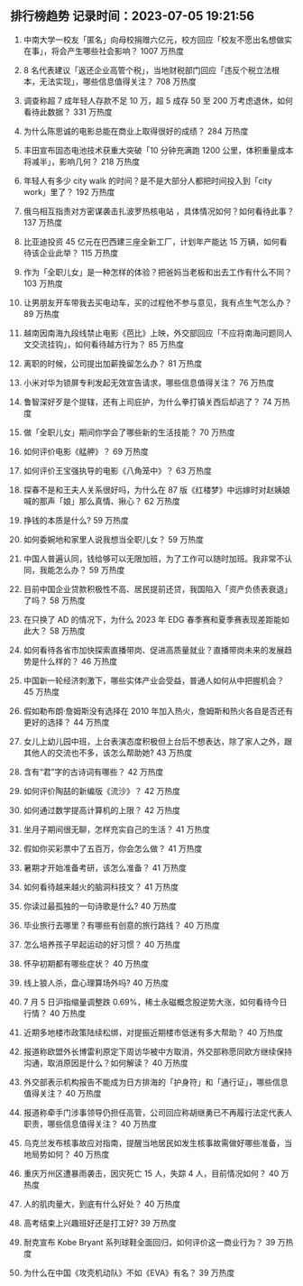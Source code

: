 
## 排行榜趋势 记录时间：2023-07-05 19:21:56
  
  1. 中南大学一校友「匿名」向母校捐赠六亿元，校方回应「校友不愿出名想做实在事」，将会产生哪些社会影响？ 1007 万热度
    
  2. 8 名代表建议「返还企业高管个税」，当地财税部门回应「违反个税立法根本，无法实现」，哪些信息值得关注？ 708 万热度
    
  3. 调查称超 7 成年轻人存款不足 10 万，超 5 成存 50 至 200 万考虑退休，如何看待此数据？ 331 万热度
    
  4. 为什么陈思诚的电影总能在商业上取得很好的成绩？ 284 万热度
    
  5. 丰田宣布固态电池技术获重大突破「10 分钟充满跑 1200 公里，体积重量成本将减半」，影响几何？ 218 万热度
    
  6. 年轻人有多少 city walk 的时间？是不是大部分人都把时间投入到「city work」里了？ 192 万热度
    
  7. 俄乌相互指责对方密谋袭击扎波罗热核电站 ，具体情况如何？如何看待此事？ 137 万热度
    
  8. 比亚迪投资 45 亿元在巴西建三座全新工厂，计划年产能达 15 万辆，如何看待该企业此举？ 115 万热度
    
  9. 作为「全职儿女」是一种怎样的体验？把爸妈当老板和出去工作有什么不同？ 103 万热度
    
  10. 让男朋友开车带我去买电动车，买的过程他不参与意见，我有点生气怎么办？ 89 万热度
    
  11. 越南因南海九段线禁止电影《芭比》上映，外交部回应「不应将南海问题同人文交流挂钩」，如何看待越方行为？ 85 万热度
    
  12. 离职的时候，公司提出加薪挽留怎么办？ 81 万热度
    
  13. 小米对华为锁屏专利发起无效宣告请求，哪些信息值得关注？ 76 万热度
    
  14. 鲁智深好歹是个提辖，还有上司庇护，为什么拳打镇关西后却逃了？ 74 万热度
    
  15. 做「全职儿女」期间你学会了哪些新的生活技能？ 70 万热度
    
  16. 如何评价电影《艋舺》？ 69 万热度
    
  17. 如何评价王宝强执导的电影《八角笼中》？ 63 万热度
    
  18. 探春不是和王夫人关系很好吗，为什么在 87 版《红楼梦》中远嫁时对赵姨娘喊的那声「娘」那么真情、揪心？ 62 万热度
    
  19. 挣钱的本质是什么? 59 万热度
    
  20. 如何委婉地和家里人说我想当全职儿女？ 59 万热度
    
  21. 中国人普遍认同，钱给够可以无限加班，为了工作可以随时加班。我非常不认同，我能怎么办？ 59 万热度
    
  22. 目前中国企业贷款积极性不高、居民提前还贷，我国陷入「资产负债表衰退」了吗？ 58 万热度
    
  23. 在只换了 AD 的情况下，为什么 2023 年 EDG 春季赛和夏季赛表现差距能如此大？ 58 万热度
    
  24. 如何看待各省市加快探索直播带岗、促进高质量就业？直播带岗未来的发展趋势是什么样的？ 46 万热度
    
  25. 中国新一轮经济刺激下，哪些实体产业会受益，普通人如何从中把握机会？ 45 万热度
    
  26. 假如勒布朗·詹姆斯没有选择在 2010 年加入热火，詹姆斯和热火各自是否还有更好的选择？ 44 万热度
    
  27. 女儿上幼儿园中班，上台表演态度积极但上台后不想表达，除了家人之外，跟其他人的交流也不多，该怎么帮助她? 43 万热度
    
  28. 含有“君”字的古诗词有哪些？ 42 万热度
    
  29. 如何评价陶喆的新编版《流沙》？ 42 万热度
    
  30. 如何通过数学提高计算机的上限？ 42 万热度
    
  31. 坐月子期间很无聊，怎样充实自己的生活？ 41 万热度
    
  32. 假如你买彩票中了五百万，你会怎么做？ 41 万热度
    
  33. 暑期才开始准备考研，该怎么准备？ 41 万热度
    
  34. 如何看待越来越火的脑洞科技文？ 41 万热度
    
  35. 你读过最孤独的一句诗歌是什么? 40 万热度
    
  36. 毕业旅行去哪里？有哪些有创意的旅行路线？ 40 万热度
    
  37. 怎么培养孩子早起运动的好习惯？ 40 万热度
    
  38. 怀孕初期都有哪些症状？ 40 万热度
    
  39. 线上狼人杀，盘心理算场外吗? 40 万热度
    
  40. 7 月 5 日沪指缩量调整跌 0.69%，稀土永磁概念股逆势大涨，如何看待今日行情？ 40 万热度
    
  41. 近期多地楼市政策陆续松绑，对提振近期楼市低迷有多大帮助？ 40 万热度
    
  42. 报道称欧盟外长博雷利原定下周访华被中方取消，外交部称愿同欧方继续保持沟通，取消原因是什么？如何解读？ 40 万热度
    
  43. 外交部表示机构报告不能成为日方排海的「护身符」和「通行证」，哪些信息值得关注？ 40 万热度
    
  44. 报道称牵手门涉事领导仍担任高管，公司回应称胡继勇已不再履行法定代表人职责，哪些信息值得关注？ 40 万热度
    
  45. 乌克兰发布核事故应对指南，提醒当地居民如发生核事故需做好哪些准备，当地局势如何？ 40 万热度
    
  46. 重庆万州区遭暴雨袭击，因灾死亡 15 人，失踪 4 人，目前情况如何？ 40 万热度
    
  47. 人的肌肉量大，到底有什么好处？ 40 万热度
    
  48. 高考结束上兴趣班好还是打工好? 39 万热度
    
  49. 耐克宣布 Kobe Bryant 系列球鞋全面回归，如何评价这一商业行为？ 39 万热度
    
  50. 为什么在中国《攻壳机动队》不如《EVA》有名？ 39 万热度
    